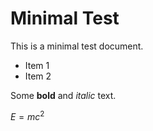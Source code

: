 # Minimal Test

This is a minimal test document.

- Item 1
- Item 2

Some **bold** and *italic* text.

$E = mc^2$
